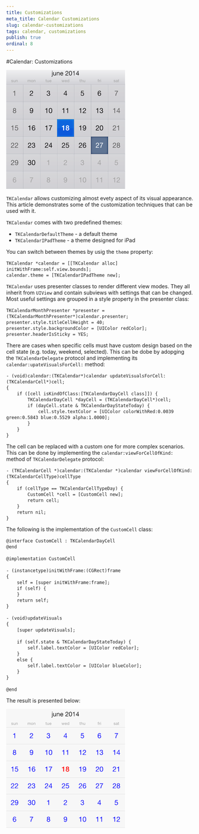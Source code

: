 ```yaml
---
title: Customizations
meta_title: Calendar Customizations
slug: calendar-customizations
tags: calendar, customizations
publish: true
ordinal: 8
---
```


#Calendar: Customizations

<img src="../images/calendar-customization001.png"/>

<code>TKCalendar</code> allows customizing almost evety aspect of its visual appearance. This article demonstrates some of the customization techniques that can be used with it.

<code>TKCalendar</code> comes with two predefined themes: 
- <code>TKCalendarDefaultTheme</code> - a default theme
- <code>TKCalendarIPadTheme</code> - a theme designed for iPad

You can switch between themes by usig the <code>theme</code> property:

	TKCalendar *calendar = [[TKCalendar alloc] initWithFrame:self.view.bounds];
	calendar.theme = [TKCalendarIPadTheme new];

<code>TKCalendar</code> uses presenter classes to render different view modes. They all inherit from <code>UIView</code> and contain subviews with settings that can be changed. Most useful settings are grouped in a style property in the presenter class:

    TKCalendarMonthPresenter *presenter = (TKCalendarMonthPresenter*)calendar.presenter;
    presenter.style.titleCellHeight = 40;
    presenter.style.backgroundColor = [UIColor redColor];
    presenter.headerIsSticky = YES;

There are cases when specific cells must have custom design based on the cell state (e.g. today, weekend, selected). This can be dobe by adopging the <code>TKCalendarDelegate</code> protocol and implementing its <code>calendar:upateVisualsForCell:</code> method:

	- (void)calendar:(TKCalendar*)calendar updateVisualsForCell:(TKCalendarCell*)cell;
	{
    	if ([cell isKindOfClass:[TKCalendarDayCell class]]) {
        	TKCalendarDayCell *dayCell = (TKCalendarDayCell*)cell;
        	if (dayCell.state & TKCalendarDayStateToday) {
            	cell.style.textColor = [UIColor colorWithRed:0.0039 green:0.5843 blue:0.5529 alpha:1.0000];
        	}
    	}
	}

The cell can be replaced with a custom one for more complex scenarios. This can be done by implementing the <code>calendar:viewForCellOfKind:</code> method of <code>TKCalendarDelegate</code> protocol:

	- (TKCalendarCell *)calendar:(TKCalendar *)calendar viewForCellOfKind:(TKCalendarCellType)cellType
	{
    	if (cellType == TKCalendarCellTypeDay) {
        	CustomCell *cell = [CustomCell new];
        	return cell;
    	}
    	return nil;	
	}
	
The following is the implementation of the <code>CustomCell</code> class:

	@interface CustomCell : TKCalendarDayCell
	@end

	@implementation CustomCell

	- (instancetype)initWithFrame:(CGRect)frame
	{
    	self = [super initWithFrame:frame];
    	if (self) {
    	}
    	return self;
	}

	- (void)updateVisuals
	{
    	[super updateVisuals];
    
  	    if (self.state & TKCalendarDayStateToday) {
    	    self.label.textColor = [UIColor redColor];
   	    }	
   	    else {
   	    	self.label.textColor = [UIColor blueColor];
   	    }
	}

	@end
	
The result is presented below:

<img src="../images/calendar-customization002.png"/>